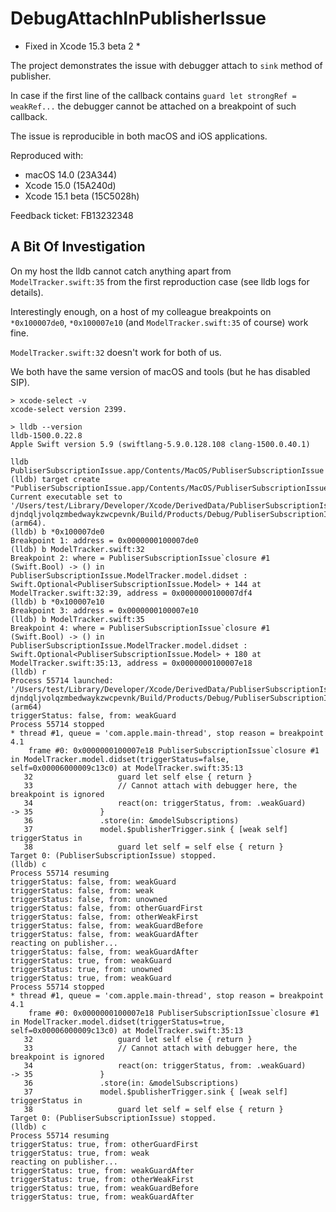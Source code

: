 # DebugAttachInPublisherIssue

* Fixed in Xcode 15.3 beta 2 *

The project demonstrates the issue with debugger attach to `sink` method of publisher.

In case if the first line of the callback contains `guard let strongRef = weakRef...` the debugger cannot be attached on a breakpoint of such callback.

The issue is reproducible in both macOS and iOS applications.

Reproduced with:
* macOS 14.0 (23A344)
* Xcode 15.0 (15A240d)
* Xcode 15.1 beta (15C5028h)

Feedback ticket: FB13232348

## A Bit Of Investigation

On my host the lldb cannot catch anything apart from `ModelTracker.swift:35` from the first reproduction case (see lldb logs for details).

Interestingly enough, on a host of my colleague breakpoints on `*0x100007de0`, `*0x100007e10` (and `ModelTracker.swift:35` of course) work fine.

`ModelTracker.swift:32` doesn't work for both of us.

We both have the same version of macOS and tools (but he has disabled SIP).
```
> xcode-select -v
xcode-select version 2399.
```

```
> lldb --version
lldb-1500.0.22.8
Apple Swift version 5.9 (swiftlang-5.9.0.128.108 clang-1500.0.40.1)
```

```
lldb PubliserSubscriptionIssue.app/Contents/MacOS/PubliserSubscriptionIssue
(lldb) target create "PubliserSubscriptionIssue.app/Contents/MacOS/PubliserSubscriptionIssue"
Current executable set to '/Users/test/Library/Developer/Xcode/DerivedData/PubliserSubscriptionIssue-djndqljvolqzmbedwaykzwcpevnk/Build/Products/Debug/PubliserSubscriptionIssue.app/Contents/MacOS/PubliserSubscriptionIssue' (arm64).
(lldb) b *0x100007de0
Breakpoint 1: address = 0x0000000100007de0
(lldb) b ModelTracker.swift:32
Breakpoint 2: where = PubliserSubscriptionIssue`closure #1 (Swift.Bool) -> () in PubliserSubscriptionIssue.ModelTracker.model.didset : Swift.Optional<PubliserSubscriptionIssue.Model> + 144 at ModelTracker.swift:32:39, address = 0x0000000100007df4
(lldb) b *0x100007e10
Breakpoint 3: address = 0x0000000100007e10
(lldb) b ModelTracker.swift:35
Breakpoint 4: where = PubliserSubscriptionIssue`closure #1 (Swift.Bool) -> () in PubliserSubscriptionIssue.ModelTracker.model.didset : Swift.Optional<PubliserSubscriptionIssue.Model> + 180 at ModelTracker.swift:35:13, address = 0x0000000100007e18
(lldb) r
Process 55714 launched: '/Users/test/Library/Developer/Xcode/DerivedData/PubliserSubscriptionIssue-djndqljvolqzmbedwaykzwcpevnk/Build/Products/Debug/PubliserSubscriptionIssue.app/Contents/MacOS/PubliserSubscriptionIssue' (arm64)
triggerStatus: false, from: weakGuard
Process 55714 stopped
* thread #1, queue = 'com.apple.main-thread', stop reason = breakpoint 4.1
    frame #0: 0x0000000100007e18 PubliserSubscriptionIssue`closure #1 in ModelTracker.model.didset(triggerStatus=false, self=0x00006000009c13c0) at ModelTracker.swift:35:13
   32  	                guard let self else { return }
   33  	                // Cannot attach with debugger here, the breakpoint is ignored
   34  	                react(on: triggerStatus, from: .weakGuard)
-> 35  	            }
   36  	            .store(in: &modelSubscriptions)
   37  	            model.$publisherTrigger.sink { [weak self] triggerStatus in
   38  	                guard let self = self else { return }
Target 0: (PubliserSubscriptionIssue) stopped.
(lldb) c
Process 55714 resuming
triggerStatus: false, from: weakGuard
triggerStatus: false, from: weak
triggerStatus: false, from: unowned
triggerStatus: false, from: otherGuardFirst
triggerStatus: false, from: otherWeakFirst
triggerStatus: false, from: weakGuardBefore
triggerStatus: false, from: weakGuardAfter
reacting on publisher...
triggerStatus: false, from: weakGuardAfter
triggerStatus: true, from: weakGuard
triggerStatus: true, from: unowned
triggerStatus: true, from: weakGuard
Process 55714 stopped
* thread #1, queue = 'com.apple.main-thread', stop reason = breakpoint 4.1
    frame #0: 0x0000000100007e18 PubliserSubscriptionIssue`closure #1 in ModelTracker.model.didset(triggerStatus=true, self=0x00006000009c13c0) at ModelTracker.swift:35:13
   32  	                guard let self else { return }
   33  	                // Cannot attach with debugger here, the breakpoint is ignored
   34  	                react(on: triggerStatus, from: .weakGuard)
-> 35  	            }
   36  	            .store(in: &modelSubscriptions)
   37  	            model.$publisherTrigger.sink { [weak self] triggerStatus in
   38  	                guard let self = self else { return }
Target 0: (PubliserSubscriptionIssue) stopped.
(lldb) c
Process 55714 resuming
triggerStatus: true, from: otherGuardFirst
triggerStatus: true, from: weak
reacting on publisher...
triggerStatus: true, from: weakGuardAfter
triggerStatus: true, from: otherWeakFirst
triggerStatus: true, from: weakGuardBefore
triggerStatus: true, from: weakGuardAfter
```
